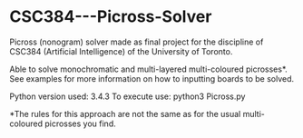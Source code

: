 # CSC384---Picross-Solver

Picross (nonogram) solver made as final project for the discipline of CSC384 (Artificial Intelligence) of the  University of Toronto. 

Able to solve monochromatic and multi-layered multi-coloured picrosses*. See examples for more information on how to inputting boards to be solved.

Python version used: 3.4.3
To execute use: python3 Picross.py

*The rules for this approach are not the same as for the usual multi-coloured picrosses you find.
